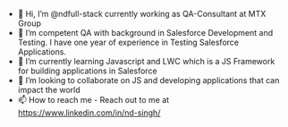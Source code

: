 - 👋 Hi, I’m @ndfull-stack currently working as QA-Consultant at MTX Group
- 👀 I’m competent QA with background in Salesforce Development and Testing. I have one year of experience in Testing Salesforce Applications.
- 🌱 I’m currently learning Javascript and LWC which is a JS Framework for building applications in Salesforce
- 💞️ I’m looking to collaborate on JS and developing applications that can impact the world
- 📫 How to reach me - Reach out to me at https://www.linkedin.com/in/nd-singh/

<!---
ndfull-stack/ndfull-stack is a ✨ special ✨ repository because its `README.md` (this file) appears on your GitHub profile.
You can click the Preview link to take a look at your changes.
--->
